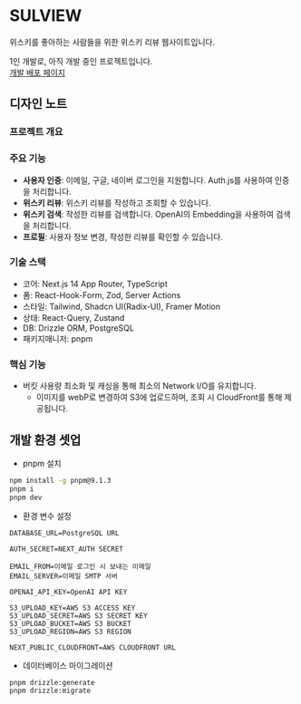# SULVIEW

위스키를 좋아하는 사람들을 위한 위스키 리뷰 웹사이트입니다.

1인 개발로, 아직 개발 중인 프로젝트입니다.  
[개발 배포 페이지](https://sulview.vercel.app/)

## 디자인 노트

### 프로젝트 개요

### 주요 기능

- **사용자 인증**: 이메일, 구글, 네이버 로그인을 지원합니다. Auth.js를 사용하여 인증을 처리합니다.
- **위스키 리뷰**: 위스키 리뷰를 작성하고 조회할 수 있습니다.
- **위스키 검색**: 작성한 리뷰를 검색합니다. OpenAI의 Embedding을 사용하여 검색을 처리합니다.
- **프로필**: 사용자 정보 변경, 작성한 리뷰를 확인할 수 있습니다.

### 기술 스택

- 코어: Next.js 14 App Router, TypeScript
- 폼: React-Hook-Form, Zod, Server Actions
- 스타일: Tailwind, Shadcn UI(Radix-UI), Framer Motion
- 상태: React-Query, Zustand
- DB: Drizzle ORM, PostgreSQL
- 패키지매니저: pnpm

### 핵심 기능

- 버킷 사용량 최소화 및 캐싱을 통해 최소의 Network I/O를 유지합니다.
  - 이미지를 webP로 변경하여 S3에 업로드하며, 조회 시 CloudFront를 통해 제공됩니다.

## 개발 환경 셋업

- pnpm 설치

```bash
npm install -g pnpm@9.1.3
pnpm i
pnpm dev
```

- 환경 변수 설정

```dotenv
DATABASE_URL=PostgreSQL URL

AUTH_SECRET=NEXT_AUTH SECRET

EMAIL_FROM=이메일 로그인 시 보내는 이메일
EMAIL_SERVER=이메일 SMTP 서버

OPENAI_API_KEY=OpenAI API KEY

S3_UPLOAD_KEY=AWS S3 ACCESS KEY
S3_UPLOAD_SECRET=AWS S3 SECRET KEY
S3_UPLOAD_BUCKET=AWS S3 BUCKET
S3_UPLOAD_REGION=AWS S3 REGION

NEXT_PUBLIC_CLOUDFRONT=AWS CLOUDFRONT URL
```

- 데이터베이스 마이그레이션

```bash
pnpm drizzle:generate
pnpm drizzle:migrate
```
